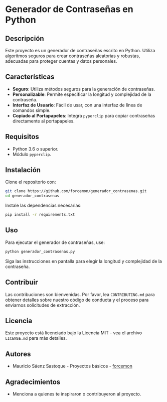 
# Generador de Contraseñas en Python

## Descripción
Este proyecto es un generador de contraseñas escrito en Python. Utiliza algoritmos seguros para crear contraseñas aleatorias y robustas, adecuadas para proteger cuentas y datos personales.

## Características
- **Seguro**: Utiliza métodos seguros para la generación de contraseñas.
- **Personalizable**: Permite especificar la longitud y complejidad de la contraseña.
- **Interfaz de Usuario**: Fácil de usar, con una interfaz de línea de comandos simple.
- **Copiado al Portapapeles**: Integra `pyperclip` para copiar contraseñas directamente al portapapeles.

## Requisitos
- Python 3.6 o superior.
- Módulo `pyperclip`.

## Instalación

Clone el repositorio con:

```bash
git clone https://github.com/forcemon/generador_contrasenas.git
cd generador_contrasenas
```

Instale las dependencias necesarias:

```bash
pip install -r requirements.txt
```

## Uso

Para ejecutar el generador de contraseñas, use:

```bash
python generador_contrasenas.py
```

Siga las instrucciones en pantalla para elegir la longitud y complejidad de la contraseña.

## Contribuir

Las contribuciones son bienvenidas. Por favor, lea `CONTRIBUTING.md` para obtener detalles sobre nuestro código de conducta y el proceso para enviarnos solicitudes de extracción.

## Licencia

Este proyecto está licenciado bajo la Licencia MIT - vea el archivo `LICENSE.md` para más detalles.

## Autores

- Mauricio Sáenz Sastoque - Proyectos básicos - [forcemon](https://github.com/forcemon)

## Agradecimientos

- Menciona a quienes te inspiraron o contribuyeron al proyecto.
